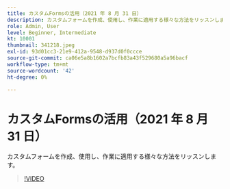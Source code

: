 ```yaml
---
title: カスタムFormsの活用（2021 年 8 月 31 日）
description: カスタムフォームを作成、使用し、作業に適用する様々な方法をリッスンします。
role: Admin, User
level: Beginner, Intermediate
kt: 10001
thumbnail: 341218.jpeg
exl-id: 93d01cc3-21e9-412a-9548-d937d0f0ccce
source-git-commit: ca06e5a8b1602a7bcfb83a43f529680a5a96bacf
workflow-type: tm+mt
source-wordcount: '42'
ht-degree: 0%

---
```


# カスタムFormsの活用（2021 年 8 月 31 日）

カスタムフォームを作成、使用し、作業に適用する様々な方法をリッスンします。

>[!VIDEO](https://video.tv.adobe.com/v/341218/?quality=12&learn=on)

